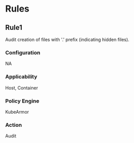 # Rules

## Rule1
Audit creation of files with '.' prefix (indicating hidden files).

### Configuration
NA

### Applicability
Host, Container

### Policy Engine
KubeArmor

### Action
Audit

